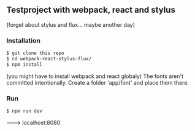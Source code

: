 ## Testproject with webpack, react and stylus
(forget about stylus and flux... maybe another day)

### Installation
```bash
$ git clone this repo
$ cd webpack-react-stylus-flux/
$ npm install
```
(you might have to install webpack and react globaly)
The fonts aren't committed intentionally. Create a folder 'app/font' and place them there.

### Run
```bash
$ npm run dev
```
---> localhost:8080
